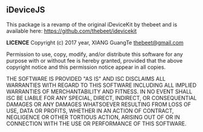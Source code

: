 ## iDeviceJS

This package is a revamp of the original iDeviceKit by thebeet and is available here: https://github.com/thebeet/idevicekit

**LICENCE**
Copyright (c) 2017 year, XIANG GuangTe <thebeet@gmail.com>

Permission to use, copy, modify, and/or distribute this software for
any purpose with or without fee is hereby granted, provided that the
above copyright notice and this permission notice appear in all
copies.

THE SOFTWARE IS PROVIDED "AS IS" AND ISC DISCLAIMS ALL WARRANTIES WITH
REGARD TO THIS SOFTWARE INCLUDING ALL IMPLIED WARRANTIES OF
MERCHANTABILITY AND FITNESS. IN NO EVENT SHALL ISC BE LIABLE FOR ANY
SPECIAL, DIRECT, INDIRECT, OR CONSEQUENTIAL DAMAGES OR ANY DAMAGES
WHATSOEVER RESULTING FROM LOSS OF USE, DATA OR PROFITS, WHETHER IN AN
ACTION OF CONTRACT, NEGLIGENCE OR OTHER TORTIOUS ACTION, ARISING OUT
OF OR IN CONNECTION WITH THE USE OR PERFORMANCE OF THIS SOFTWARE.
